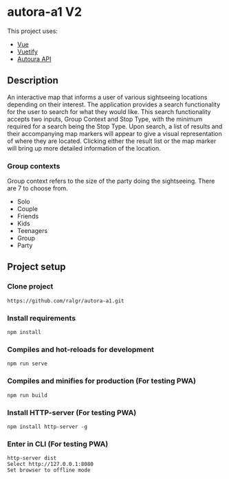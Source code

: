 # autora-a1 V2

This project uses:
* [Vue](https://vuejs.org/)
* [Vuetify](https://vuetifyjs.com/en/)
* [Autoura API](https://github.com/Autoura/API/blob/master/readme.md)

## Description

An interactive map that informs a user of various sightseeing locations depending on their interest.
The application provides a search functionality for the user to search for what they would like.
This search functionality accepts two inputs, Group Context and Stop Type, with the minimum required
for a search being the Stop Type. Upon search, a list of results and their accompanying map markers will appear to give a visual representation of where they are located. Clicking either the result list or the map marker will bring up more detailed information of the location.  

### Group contexts

Group context refers to the size of the party doing the sightseeing. There are 7 to choose from.

* Solo
* Couple
* Friends
* Kids
* Teenagers
* Group
* Party

## Project setup

### Clone project

```
https://github.com/ralgr/autora-a1.git
```
### Install requirements 
```
npm install
```

### Compiles and hot-reloads for development 
```
npm run serve
```

### Compiles and minifies for production (For testing PWA)
```
npm run build
```

### Install HTTP-server (For testing PWA)
```
npm install http-server -g
```

### Enter in CLI (For testing PWA)
```
http-server dist
Select http://127.0.0.1:8080
Set browser to offline mode
```

